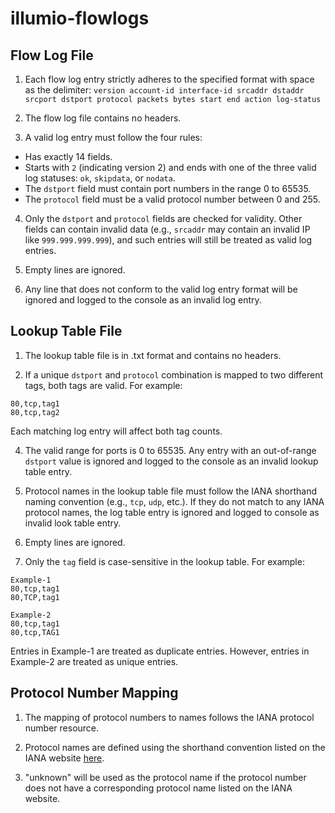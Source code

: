 # illumio-flowlogs

## Flow Log File
1. Each flow log entry strictly adheres to the specified format with space as the delimiter:
`version account-id interface-id srcaddr dstaddr srcport dstport protocol packets bytes start end action log-status`

2. The flow log file contains no headers.

3. A valid log entry must follow the four rules:
- Has exactly 14 fields.
- Starts with `2` (indicating version 2) and ends with one of the three valid log statuses: `ok`, `skipdata`, or `nodata`.
- The `dstport` field must contain port numbers in the range 0 to 65535.
- The `protocol` field must be a valid protocol number between 0 and 255.

4. Only the `dstport` and `protocol` fields are checked for validity. Other fields can contain invalid data (e.g., `srcaddr` may contain an invalid IP like `999.999.999.999`), and such entries will still be treated as valid log entries.

5. Empty lines are ignored.

6. Any line that does not conform to the valid log entry format will be ignored and logged to the console as an invalid log entry.

## Lookup Table File
1. The lookup table file is in .txt format and contains no headers.

2. If a unique `dstport` and `protocol` combination is mapped to two different tags, both tags are valid. For example:
```
80,tcp,tag1
80,tcp,tag2
```
Each matching log entry will affect both tag counts.

4. The valid range for ports is 0 to 65535. Any entry with an out-of-range `dstport` value is ignored and logged to the console as an invalid lookup table entry.

5. Protocol names in the lookup table file must follow the IANA shorthand naming convention (e.g., `tcp`, `udp`, etc.). If they do not match to any IANA protocol names, the log table entry is ignored and logged to console as invalid look table entry.

6. Empty lines are ignored.

7. Only the `tag` field is case-sensitive in the lookup table. For example:
```
Example-1
80,tcp,tag1
80,TCP,tag1
```
```
Example-2
80,tcp,tag1
80,tcp,TAG1
```
Entries in Example-1 are treated as duplicate entries. However, entries in Example-2 are treated as unique entries.

## Protocol Number Mapping
1. The mapping of protocol numbers to names follows the IANA protocol number resource.

2. Protocol names are defined using the shorthand convention listed on the IANA website [here](https://www.iana.org/assignments/protocol-numbers/protocol-numbers.xhtml).

3. "unknown" will be used as the protocol name if the protocol number does not have a corresponding protocol name listed on the IANA website.
